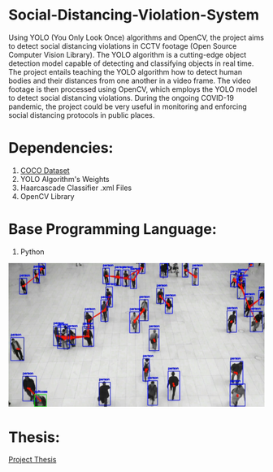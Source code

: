 # Social-Distancing-Violation-System
Using YOLO (You Only Look Once) algorithms and OpenCV, the project aims to detect social distancing violations in CCTV footage (Open Source Computer Vision Library). The YOLO algorithm is a cutting-edge object detection model capable of detecting and classifying objects in real time. The project entails teaching the YOLO algorithm how to detect human bodies and their distances from one another in a video frame. The video footage is then processed using OpenCV, which employs the YOLO model to detect social distancing violations. During the ongoing COVID-19 pandemic, the project could be very useful in monitoring and enforcing social distancing protocols in public places.

# Dependencies:
1. [COCO Dataset](https://opencv.org/introduction-to-the-coco-dataset/)
2. YOLO Algorithm's Weights
3. Haarcascade Classifier .xml Files
4. OpenCV Library

# Base Programming Language:
1. Python

![Result](https://github.com/shivangdubey/Social-Distancing-Violation-System/blob/main/yolo_project.png)

# Thesis:
[Project Thesis](https://github.com/shivangdubey/Social-Distancing-Violation-System/blob/main/Minor_Thesis.pdf)
